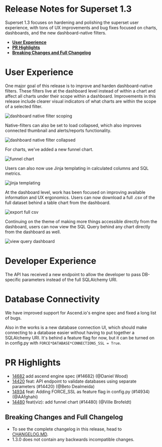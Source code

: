 <!--
Licensed to the Apache Software Foundation (ASF) under one
or more contributor license agreements.  See the NOTICE file
distributed with this work for additional information
regarding copyright ownership.  The ASF licenses this file
to you under the Apache License, Version 2.0 (the
"License"); you may not use this file except in compliance
with the License.  You may obtain a copy of the License at

  http://www.apache.org/licenses/LICENSE-2.0

Unless required by applicable law or agreed to in writing,
software distributed under the License is distributed on an
"AS IS" BASIS, WITHOUT WARRANTIES OR CONDITIONS OF ANY
KIND, either express or implied.  See the License for the
specific language governing permissions and limitations
under the License.
-->

# Release Notes for Superset 1.3

Superset 1.3 focuses on hardening and polishing the superset user experience, with tons of UX improvements and bug fixes focused on charts, dashboards, and the new dashboard-native filters.

- [**User Experience**](#user-experience)
- [**PR Highlights**](#pr-highlights)
- [**Breaking Changes and Full Changelog**](#breaking-changes-and-full-changelog)

# User Experience
One major goal of this release is to improve and harden dashboard-native filters. These filters live at the dashboard level instead of within a chart and affect all charts under their scope within a dashboard. Improvements in this release include clearer visual indicators of what charts are within the scope of a selected filter.

![dashboard native filter scoping](media/dashboard*native*filters_1.jpg)

Native-filters can also be set to load collapsed, which also improves connected thumbnail and alerts/reports functionality.

![dashboard native filter collapsed](media/native*filters*collapsed.png)

For charts, we've added a new funnel chart.

![funnel chart](media/funnel_chart.png)

Users can also now use Jinja templating in calculated columns and SQL metrics.

![jinja templating](media/jinja_templating.png)

At the dashboard level, work has been focused on improving available information and UX ergonomics. Users can now download a full .csv of the full dataset behind a table chart from the dashboard.

![export full csv](media/export*full*csv.png)

Continuing on the theme of making more things accessible directly from the dashboard, users can now view the SQL Query behind any chart directly from the dashboard as well.

![view query dashboard](media/view*query*dashboard.png)

# Developer Experience
The API has received a new endpoint to allow the developer to pass DB-specific parameters instead of the full SQLAlchemy URI.

# Database Connectivity
We have improved support for Ascend.io's engine spec and fixed a long list of bugs.

Also in the works is a new database connection UI, which should make connecting to a database easier without having to put together a SQLAlchemy URI. It's behind a feature flag for now, but it can be turned on in config.py with `FORCE*DATABASE*CONNECTIONS_SSL = True`.

# PR Highlights

- [14682](https://github.com/apache/superset/pull/14682) add ascend engine spec (#14682) (@Daniel Wood)
- [14420](https://github.com/apache/superset/pull/14420) feat: API endpoint to validate databases using separate parameters (#14420) (@Beto Dealmeida)
- [14934](https://github.com/apache/superset/pull/14934) feat: Adding FORCE_SSL as feature flag in config.py (#14934) (@AAfghahi)
- [14480](https://github.com/apache/superset/pull/14480) feat(viz): add funnel chart (#14480) (@Ville Brofeldt)



## Breaking Changes and Full Changelog

- To see the complete changelog in this release, head to [CHANGELOG.MD](../../CHANGELOG.md).
- 1.3.0 does not contain any backwards incompatible changes.
